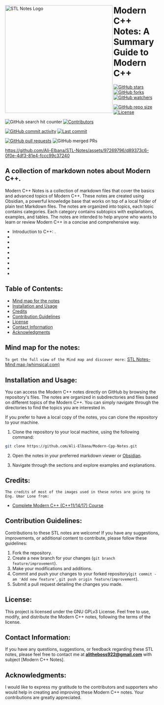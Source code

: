 <div>
<img align="left" src="https://github.com/Ali-Elbana/Modern-Cpp-Notes/assets/97269796/4737fbe2-8158-4099-adff-4205c32d99a9" alt="STL Notes Logo" width="350">

# **Modern C++ Notes: A Summary Guide to Modern C++**

[![GitHub stars](https://img.shields.io/github/stars/Ali-Elbana/Modern-Cpp-Notes?style=social)](https://github.com/Ali-Elbana/Modern-Cpp-Notes/stargazers) 
[![GitHub forks](https://img.shields.io/github/forks/Ali-Elbana/Modern-Cpp-Notes?style=social)](https://github.com/Ali-Elbana/Modern-Cpp-Notes/network/members) 
[![GitHub watchers](https://img.shields.io/github/watchers/Ali-Elbana/Modern-Cpp-Notes?style=social)](https://github.com/Ali-Elbana/Modern-Cpp-Notes/watchers)

[![GitHub repo size](https://img.shields.io/github/repo-size/Ali-Elbana/Modern-Cpp-Notes)](https://github.com/Ali-Elbana/Modern-Cpp-Notes) 
[![License](https://img.shields.io/github/license/Ali-Elbana/Modern-Cpp-Notes)](https://github.com/Ali-Elbana/Modern-Cpp-Notes/blob/main/LICENSE) 

![GitHub search hit counter](https://img.shields.io/github/search/Ali-Elbana/Modern-Cpp-Notes/goto?style=flat-square)
[![Contributors](https://img.shields.io/github/contributors/Ali-Elbana/Modern-Cpp-Notes)](https://github.com/Ali-Elbana/Modern-Cpp-Notes/graphs/contributors)

[![GitHub commit activity](https://img.shields.io/github/commit-activity/m/Ali-Elbana/Modern-Cpp-Notes)](https://github.com/Ali-Elbana/Modern-Cpp-Notes/commits/main) 
[![Last commit](https://img.shields.io/github/last-commit/Ali-Elbana/Modern-Cpp-Notes)](https://github.com/Ali-Elbana/Modern-Cpp-Notes/commits/main) 

[![GitHub pull requests](https://img.shields.io/github/issues-pr/Ali-Elbana/Modern-Cpp-Notes)](https://github.com/Ali-Elbana/Modern-Cpp-Notes/pulls)
![GitHub merged PRs](https://img.shields.io/github/issues-pr-closed/Ali-Elbana/Modern-Cpp-Notes?style=flat-square)
</div>

<div>
  
https://github.com/Ali-Elbana/STL-Notes/assets/97269796/d89373c6-0f0e-4df3-81e4-fccc99c37240

</div>

## A collection of markdown notes about Modern C++.

Modern C++ Notes is a collection of markdown files that cover the basics and advanced topics of Modern C++. These notes are created using Obsidian, a powerful knowledge base that works on top of a local folder of plain text Markdown files. The notes are organized into topics, each topic contains categories. Each category contains subtopics with explanations, examples, and tables. The notes are intended to help anyone who wants to learn or review Modern C++ in a concise and comprehensive way.

* Introduction to C++:  .
* 
* 
* 
* 
*
*
*
*

## Table of Contents:

- [Mind map for the notes](#mind_map_for_the_notes)
- [Installation and Usage](#installation-and-usage)
- [Credits](#credits)
- [Contribution Guidelines](#contribution_guidelines)
- [License](#license)
- [Contact Information](#contact-information)
- [Acknowledgments](#acknowledgments)

## Mind map for the notes:



`To get the full view of the Mind map and discover more:` [STL Notes-Mind map (whimsical.com)](https://whimsical.com/stl-notes-mind-map-KoqDJWhZLZXzorCjVRCDxa)

## Installation and Usage:

You can access the Modern C++ notes directly on GitHub by browsing the repository's files. The notes are organized in subdirectories and files based on different topics of the Modern C++. You can simply navigate through the directories to find the topics you are interested in.

If you prefer to have a local copy of the notes, you can clone the repository to your machine.

1. Clone the repository to your local machine, using the following command:

```BASH
git clone https://github.com/Ali-Elbana/Modern-Cpp-Notes.git
```
2. Open the notes in your preferred markdown viewer or [Obsidian](https://obsidian.md/download).

3. Navigate through the sections and explore examples and explanations.

## Credits:

`The credits of most of the images used in these notes are going to Eng. Umar Lone from:`
- [Complete Modern C++ (C++11/14/17) Course](https://www.udemy.com/course/beg-modern-cpp/)

## Contribution Guidelines:

Contributions to these STL notes are welcome! If you have any suggestions, improvements, or additional content to contribute, please follow these guidelines:

1. Fork the repository.
2. Create a new branch for your changes (```git branch feature/improvement```).
3. Make your modifications and additions.
4. Commit and push your changes to your forked repository(```git commit -am 'Add new feature'```, ```git push origin feature/improvement```).
5. Submit a pull request detailing the changes you made.

## License:

This project is licensed under the GNU GPLv3 License. Feel free to use, modify, and distribute the Modern C++ notes, following the terms of the license.

## Contact Information:

If you have any questions, suggestions, or feedback regarding these STL notes, please feel free to contact me at **alitheboss922@gmail.com** with subject [Modern C++ Notes].

## Acknowledgments:

I would like to express my gratitude to the contributors and supporters who would help in creating and improving these Modern C++ notes. Your contributions are greatly appreciated.





